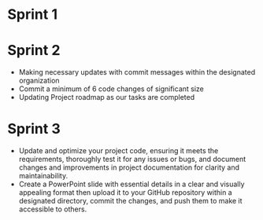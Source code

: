 # Sprint 1
# Sprint 2
- Making necessary updates with commit messages within the designated organization
- Commit a minimum of 6 code changes of significant size
- Updating Project roadmap as our tasks are completed
# Sprint 3
- Update and optimize your project code, ensuring it meets the requirements, thoroughly test it for any issues or bugs, and document changes and improvements in project documentation for clarity and maintainability.
- Create a PowerPoint slide with essential details in a clear and visually appealing format then upload it to your GitHub repository within a designated directory, commit the changes, and push them to make it accessible to others.
